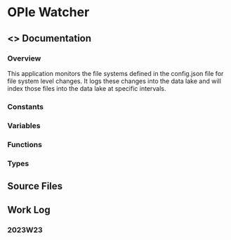 # OPIe Watcher
## <> Documentation
### Overview
This application monitors the file systems defined in the config.json file for file system level changes. It logs these changes 
into the data lake and will index those files into the data lake at specific intervals.
### Constants
### Variables
### Functions
### Types
## Source Files
## Work Log
### 2023W23
